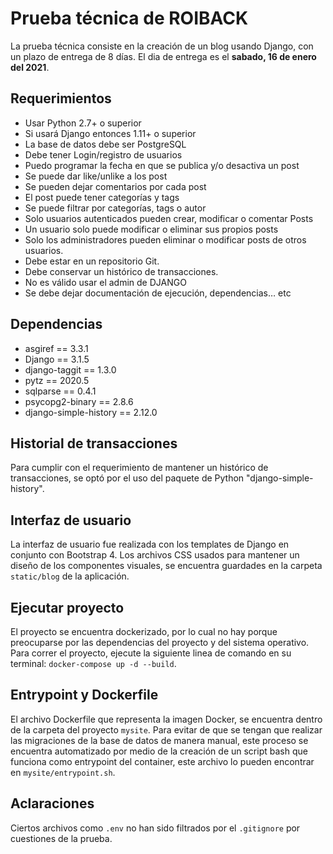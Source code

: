 # Prueba técnica de ROIBACK

La prueba técnica consiste en la creación de un blog usando Django, con un plazo de entrega de 8 días.
El dia de entrega es el **sabado, 16 de enero del 2021**.


## Requerimientos

-   Usar Python 2.7+ o superior
-   Si usará Django entonces 1.11+ o superior
-   La base de datos debe ser PostgreSQL
-   Debe tener Login/registro de usuarios
-   Puedo programar la fecha en que se publica y/o desactiva un post
-   Se puede dar like/unlike a los post
-   Se pueden dejar comentarios por cada post 
-   El post puede tener categorías y tags
-   Se puede filtrar por categorías, tags o autor
-   Solo usuarios autenticados pueden crear, modificar o comentar Posts
-   Un usuario solo puede modificar o eliminar sus propios posts 
-   Solo los administradores pueden eliminar o modificar posts de otros usuarios.
-   Debe estar en un repositorio Git.
-   Debe conservar un histórico de transacciones.
-   No es válido usar el admin de DJANGO
-   Se debe dejar documentación de ejecución, dependencias… etc

## Dependencias

- asgiref == 3.3.1
- Django == 3.1.5
- django-taggit == 1.3.0
- pytz == 2020.5
- sqlparse == 0.4.1
- psycopg2-binary == 2.8.6
- django-simple-history == 2.12.0

## Historial de transacciones

Para cumplir con el requerimiento de mantener un histórico de transacciones, se optó por el uso del paquete de Python "django-simple-history".

## Interfaz de usuario

La interfaz de usuario fue realizada con los templates de Django en conjunto con Bootstrap 4. Los archivos CSS usados para mantener un diseño de los componentes visuales, se encuentra guardades en la carpeta `static/blog` de la aplicación.

## Ejecutar proyecto

El proyecto se encuentra dockerizado, por lo cual no hay porque preocuparse por las dependencias del proyecto y del sistema operativo. Para correr el proyecto, ejecute la siguiente linea de comando en su terminal:
`docker-compose up -d --build`.

## Entrypoint y Dockerfile

El archivo Dockerfile que representa la imagen Docker, se encuentra dentro de la carpeta del proyecto `mysite`. Para evitar de que se tengan que realizar las migraciones de la base de datos de manera manual, este proceso se encuentra automatizado por medio de la creación de un script bash que funciona como entrypoint del container, este archivo lo pueden encontrar en `mysite/entrypoint.sh`.

## Aclaraciones

Ciertos archivos como `.env` no han sido filtrados por el `.gitignore` por cuestiones de la prueba.